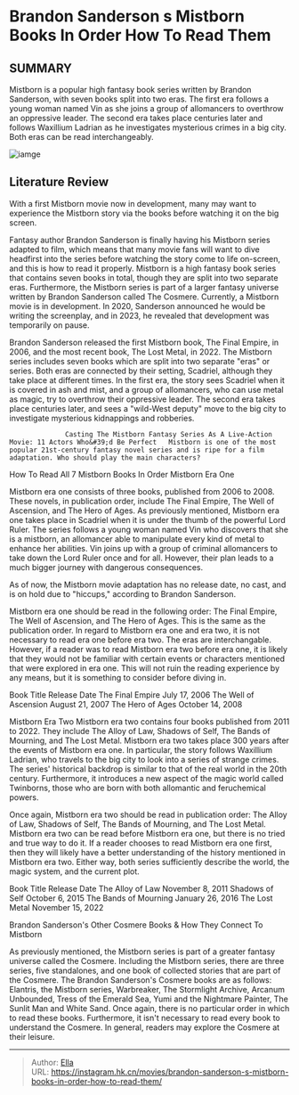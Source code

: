# Brandon Sanderson s Mistborn Books In Order How To Read Them


## SUMMARY 



  Mistborn is a popular high fantasy book series written by Brandon Sanderson, with seven books split into two eras.   The first era follows a young woman named Vin as she joins a group of allomancers to overthrow an oppressive leader.   The second era takes place centuries later and follows Waxillium Ladrian as he investigates mysterious crimes in a big city. Both eras can be read interchangeably.  

![iamge](https://static1.srcdn.com/wordpress/wp-content/uploads/2024/01/the-mistborn-books-with-vin-from-mistborn-over-them.jpg)

## Literature Review

With a first Mistborn movie now in development, many may want to experience the Mistborn story via the books before watching it on the big screen.




Fantasy author Brandon Sanderson is finally having his Mistborn series adapted to film, which means that many movie fans will want to dive headfirst into the series before watching the story come to life on-screen, and this is how to read it properly. Mistborn is a high fantasy book series that contains seven books in total, though they are split into two separate eras. Furthermore, the Mistborn series is part of a larger fantasy universe written by Brandon Sanderson called The Cosmere. Currently, a Mistborn movie is in development. In 2020, Sanderson announced he would be writing the screenplay, and in 2023, he revealed that development was temporarily on pause.




Brandon Sanderson released the first Mistborn book, The Final Empire, in 2006, and the most recent book, The Lost Metal, in 2022. The Mistborn series includes seven books which are split into two separate &#34;eras&#34; or series. Both eras are connected by their setting, Scadriel, although they take place at different times. In the first era, the story sees Scadriel when it is covered in ash and mist, and a group of allomancers, who can use metal as magic, try to overthrow their oppressive leader. The second era takes place centuries later, and sees a &#34;wild-West deputy&#34; move to the big city to investigate mysterious kidnappings and robberies.

                  Casting The Mistborn Fantasy Series As A Live-Action Movie: 11 Actors Who&#39;d Be Perfect   Mistborn is one of the most popular 21st-century fantasy novel series and is ripe for a film adaptation. Who should play the main characters?   


 How To Read All 7 Mistborn Books In Order 
Mistborn Era One
         




Mistborn era one consists of three books, published from 2006 to 2008. These novels, in publication order, include The Final Empire, The Well of Ascension, and The Hero of Ages. As previously mentioned, Mistborn era one takes place in Scadriel when it is under the thumb of the powerful Lord Ruler. The series follows a young woman named Vin who discovers that she is a mistborn, an allomancer able to manipulate every kind of metal to enhance her abilities. Vin joins up with a group of criminal allomancers to take down the Lord Ruler once and for all. However, their plan leads to a much bigger journey with dangerous consequences.



As of now, the Mistborn movie adaptation has no release date, no cast, and is on hold due to &#34;hiccups,&#34; according to Brandon Sanderson.




Mistborn era one should be read in the following order: The Final Empire, The Well of Ascension, and The Hero of Ages. This is the same as the publication order. In regard to Mistborn era one and era two, it is not necessary to read era one before era two. The eras are interchangable. However, if a reader was to read Mistborn era two before era one, it is likely that they would not be familiar with certain events or characters mentioned that were explored in era one. This will not ruin the reading experience by any means, but it is something to consider before diving in.




 Book Title  Release Date   The Final Empire  July 17, 2006   The Well of Ascension  August 21, 2007   The Hero of Ages  October 14, 2008   



Mistborn Era Two
Mistborn era two contains four books published from 2011 to 2022. They include The Alloy of Law, Shadows of Self, The Bands of Mourning, and The Lost Metal. Mistborn era two takes place 300 years after the events of Mistborn era one. In particular, the story follows Waxillium Ladrian, who travels to the big city to look into a series of strange crimes. The series&#39; historical backdrop is similar to that of the real world in the 20th century. Furthermore, it introduces a new aspect of the magic world called Twinborns, those who are born with both allomantic and feruchemical powers.

Once again, Mistborn era two should be read in publication order: The Alloy of Law, Shadows of Self, The Bands of Mourning, and The Lost Metal. Mistborn era two can be read before Mistborn era one, but there is no tried and true way to do it. If a reader chooses to read Mistborn era one first, then they will likely have a better understanding of the history mentioned in Mistborn era two. Either way, both series sufficiently describe the world, the magic system, and the current plot.




 Book Title  Release Date   The Alloy of Law  November 8, 2011   Shadows of Self  October 6, 2015   The Bands of Mourning  January 26, 2016   The Lost Metal  November 15, 2022   





 Brandon Sanderson&#39;s Other Cosmere Books &amp; How They Connect To Mistborn 
          

As previously mentioned, the Mistborn series is part of a greater fantasy universe called the Cosmere. Including the Mistborn series, there are three series, five standalones, and one book of collected stories that are part of the Cosmere. The Brandon Sanderson&#39;s Cosmere books are as follows: Elantris, the Mistborn series, Warbreaker, The Stormlight Archive, Arcanum Unbounded, Tress of the Emerald Sea, Yumi and the Nightmare Painter, The Sunlit Man and White Sand. Once again, there is no particular order in which to read these books. Furthermore, it isn&#39;t necessary to read every book to understand the Cosmere. In general, readers may explore the Cosmere at their leisure.






---

> Author: [Ella](https://instagram.hk.cn/)  
> URL: https://instagram.hk.cn/movies/brandon-sanderson-s-mistborn-books-in-order-how-to-read-them/  

